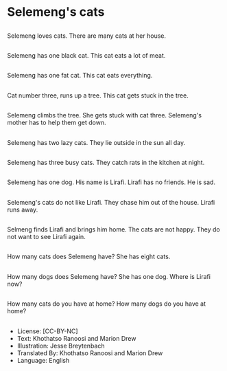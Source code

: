 # Selemeng's cats

##
Selemeng loves cats.
There are many cats
at her house.

##
Selemeng has one
black cat.
This cat eats
a lot of meat.

##
Selemeng has one
fat cat.
This cat eats
everything.

##
Cat number three,
runs up a tree.
This cat gets stuck
in the tree.

##
Selemeng climbs
the tree.
She gets stuck
with cat three.
Selemeng's mother
has to help
them get down.

##
Selemeng has two
lazy cats.
They lie outside
in the sun
all day.

##
Selemeng has three
busy cats.
They catch rats
in the kitchen
at night.

##
Selemeng has
one dog.
His name is
Lirafi.
Lirafi has
no friends.
He is sad.

##
Selemeng's cats
do not like
Lirafi.
They chase him
out of the house.
Lirafi runs away.

##
Selmeng finds Lirafi
and brings him
home.
The cats are not
happy.
They do not
want to see
Lirafi again.

##
How many cats
does Selemeng
have?
She has eight
cats.

##
How many dogs
does Selemeng
have?
She has one dog.
Where is Lirafi
now?

##
How many cats
do you have
at home?
How many dogs
do you have
at home?

##
* License: [CC-BY-NC]
* Text: Khothatso Ranoosi and Marion Drew
* Illustration: Jesse Breytenbach
* Translated By: Khothatso Ranoosi and Marion Drew
* Language: English
